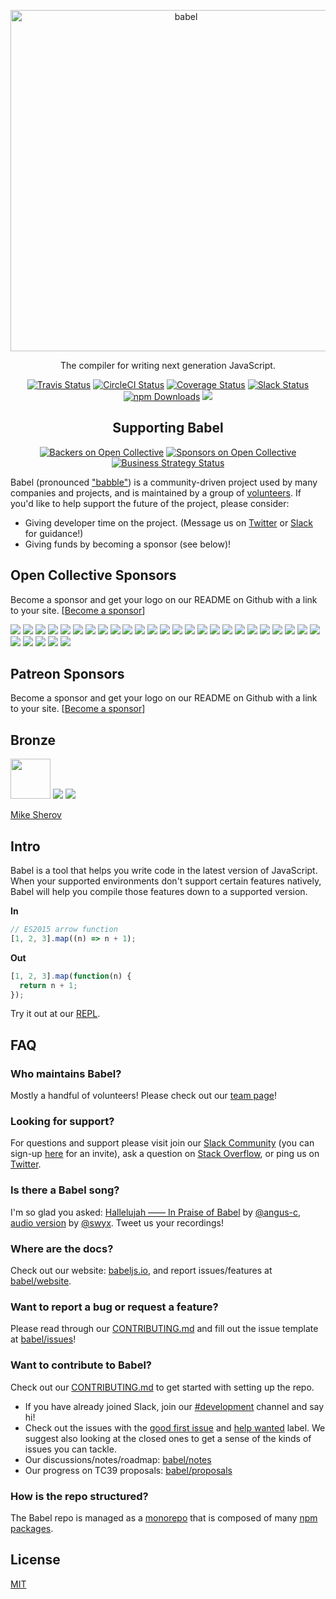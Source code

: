 <p align="center">
  <a href="https://babeljs.io/">
    <img alt="babel" src="https://raw.githubusercontent.com/babel/logo/master/babel.png" width="546">
  </a>
</p>

<p align="center">
  The compiler for writing next generation JavaScript.
</p>

<p align="center">
  <a href="https://travis-ci.org/babel/babel"><img alt="Travis Status" src="https://img.shields.io/travis/babel/babel/master.svg?label=travis&maxAge=43200"></a>
  <a href="https://circleci.com/gh/babel/babel"><img alt="CircleCI Status" src="https://img.shields.io/circleci/project/github/babel/babel/master.svg?label=circle&maxAge=43200"></a>
  <a href="https://codecov.io/github/babel/babel"><img alt="Coverage Status" src="https://img.shields.io/codecov/c/github/babel/babel/master.svg?maxAge=43200"></a>
  <a href="https://slack.babeljs.io/"><img alt="Slack Status" src="https://slack.babeljs.io/badge.svg"></a>
  <a href="https://www.npmjs.com/package/babel-core"><img alt="npm Downloads" src="https://img.shields.io/npm/dm/babel-core.svg?maxAge=43200"></a>
  <a href="https://dependabot.com/compatibility-score.html?dependency-name=babel-core&package-manager=npm_and_yarn&version-scheme=semver">
    <img src="https://api.dependabot.com/badges/compatibility_score?dependency-name=babel-core&package-manager=npm_and_yarn&version-scheme=semver">
  </a>
</p>

<h2 align="center">Supporting Babel</h2>

<p align="center">
  <a href="#backers"><img alt="Backers on Open Collective" src="https://opencollective.com/babel/backers/badge.svg" /></a>
  <a href="#sponsors"><img alt="Sponsors on Open Collective" src="https://opencollective.com/babel/sponsors/badge.svg" /></a>
  <a href="https://medium.com/friendship-dot-js/i-peeked-into-my-node-modules-directory-and-you-wont-believe-what-happened-next-b89f63d21558"><img alt="Business Strategy Status" src="https://img.shields.io/badge/business%20model-flavortown-green.svg"></a>
</p>

Babel (pronounced ["babble"](https://soundcloud.com/sebmck/how-to-pronounce-babel))  is a community-driven project used by many companies and projects, and is maintained by a group of [volunteers](https://babeljs.io/team). If you'd like to help support the future of the project, please consider:

- Giving developer time on the project. (Message us on [Twitter](https://twitter.com/babeljs) or [Slack](https://slack.babeljs.io/) for guidance!)
- Giving funds by becoming a sponsor (see below)!

## Open Collective Sponsors

Become a sponsor and get your logo on our README on Github with a link to your site. [[Become a sponsor](https://opencollective.com/babel#sponsor)]

<a href="https://opencollective.com/babel/sponsor/0/website" target="_blank"><img src="https://opencollective.com/babel/sponsor/0/avatar.svg"></a>
<a href="https://opencollective.com/babel/sponsor/1/website" target="_blank"><img src="https://opencollective.com/babel/sponsor/1/avatar.svg"></a>
<a href="https://opencollective.com/babel/sponsor/2/website" target="_blank"><img src="https://opencollective.com/babel/sponsor/2/avatar.svg"></a>
<a href="https://opencollective.com/babel/sponsor/3/website" target="_blank"><img src="https://opencollective.com/babel/sponsor/3/avatar.svg"></a>
<a href="https://opencollective.com/babel/sponsor/4/website" target="_blank"><img src="https://opencollective.com/babel/sponsor/4/avatar.svg"></a>
 <a href="https://opencollective.com/babel/sponsor/5/website" target="_blank"><img src="https://opencollective.com/babel/sponsor/5/avatar.svg"></a>
  <a href="https://opencollective.com/babel/sponsor/6/website" target="_blank"><img src="https://opencollective.com/babel/sponsor/6/avatar.svg"></a>
  <a href="https://opencollective.com/babel/sponsor/7/website" target="_blank"><img src="https://opencollective.com/babel/sponsor/7/avatar.svg"></a>
  <a href="https://opencollective.com/babel/sponsor/8/website" target="_blank"><img src="https://opencollective.com/babel/sponsor/8/avatar.svg"></a>
  <a href="https://opencollective.com/babel/sponsor/9/website" target="_blank"><img src="https://opencollective.com/babel/sponsor/9/avatar.svg"></a>
  <a href="https://opencollective.com/babel/sponsor/10/website" target="_blank"><img src="https://opencollective.com/babel/sponsor/10/avatar.svg"></a>
  <a href="https://opencollective.com/babel/sponsor/11/website" target="_blank"><img src="https://opencollective.com/babel/sponsor/11/avatar.svg"></a>
  <a href="https://opencollective.com/babel/sponsor/12/website" target="_blank"><img src="https://opencollective.com/babel/sponsor/12/avatar.svg"></a>
  <a href="https://opencollective.com/babel/sponsor/13/website" target="_blank"><img src="https://opencollective.com/babel/sponsor/13/avatar.svg"></a>
  <a href="https://opencollective.com/babel/sponsor/14/website" target="_blank"><img src="https://opencollective.com/babel/sponsor/14/avatar.svg"></a>
  <a href="https://opencollective.com/babel/sponsor/15/website" target="_blank"><img src="https://opencollective.com/babel/sponsor/15/avatar.svg"></a>
  <a href="https://opencollective.com/babel/sponsor/16/website" target="_blank"><img src="https://opencollective.com/babel/sponsor/16/avatar.svg"></a>
  <a href="https://opencollective.com/babel/sponsor/17/website" target="_blank"><img src="https://opencollective.com/babel/sponsor/17/avatar.svg"></a>
  <a href="https://opencollective.com/babel/sponsor/18/website" target="_blank"><img src="https://opencollective.com/babel/sponsor/18/avatar.svg"></a>
  <a href="https://opencollective.com/babel/sponsor/19/website" target="_blank"><img src="https://opencollective.com/babel/sponsor/19/avatar.svg"></a>
  <a href="https://opencollective.com/babel/sponsor/20/website" target="_blank"><img src="https://opencollective.com/babel/sponsor/20/avatar.svg"></a>
  <a href="https://opencollective.com/babel/sponsor/21/website" target="_blank"><img src="https://opencollective.com/babel/sponsor/21/avatar.svg"></a>
  <a href="https://opencollective.com/babel/sponsor/22/website" target="_blank"><img src="https://opencollective.com/babel/sponsor/22/avatar.svg"></a>
  <a href="https://opencollective.com/babel/sponsor/23/website" target="_blank"><img src="https://opencollective.com/babel/sponsor/23/avatar.svg"></a>
  <a href="https://opencollective.com/babel/sponsor/24/website" target="_blank"><img src="https://opencollective.com/babel/sponsor/24/avatar.svg"></a>
  <a href="https://opencollective.com/babel/sponsor/25/website" target="_blank"><img src="https://opencollective.com/babel/sponsor/25/avatar.svg"></a>
  <a href="https://opencollective.com/babel/sponsor/26/website" target="_blank"><img src="https://opencollective.com/babel/sponsor/26/avatar.svg"></a>
  <a href="https://opencollective.com/babel/sponsor/27/website" target="_blank"><img src="https://opencollective.com/babel/sponsor/27/avatar.svg"></a>
  <a href="https://opencollective.com/babel/sponsor/28/website" target="_blank"><img src="https://opencollective.com/babel/sponsor/28/avatar.svg"></a>
  <a href="https://opencollective.com/babel/sponsor/29/website" target="_blank"><img src="https://opencollective.com/babel/sponsor/29/avatar.svg"></a>

## Patreon Sponsors

Become a sponsor and get your logo on our README on Github with a link to your site. [[Become a sponsor](https://www.patreon.com/henryzhu)]

## Bronze

<a href="http://teamextension.io/" target="_blank"><img src="https://teamextension.io/dist/img/logo/te-logo-compact.png" height="64"></a>
<a href="https://webflow.com/" target="_blank"><img src="https://opencollective.com/proxy/images/?src=https%3A%2F%2Fopencollective-production.s3-us-west-1.amazonaws.com%2F4a5024b0-8cf2-11e7-b1a2-b30b1de1463c.png&height=64"></a>
<a href="https://issue.sh/?utm_medium=github&utm_campaign=babel" target="_blank"><img src="https://user-images.githubusercontent.com/5557143/43912065-c8cdff78-9c33-11e8-829a-0b4166ccc215.png"></a>
<p><a href="https://twitter.com/mikesherov">Mike Sherov</a></p>

## Intro

Babel is a tool that helps you write code in the latest version of JavaScript. When your supported environments don't support certain features natively, Babel will help you compile those features down to a supported version.

**In**

```js
// ES2015 arrow function
[1, 2, 3].map((n) => n + 1);
```

**Out**

```js
[1, 2, 3].map(function(n) {
  return n + 1;
});
```

Try it out at our [REPL](https://babeljs.io/repl/build/master#?code_lz=NoRgNATGDMC6B0BbAhgBwBQDsAEBeAfNjgNTYgCUA3EA&lineWrap=true&presets=es2015%2Ces2016%2Ces2017&version=7.0.0-beta.2).

## FAQ

### Who maintains Babel?

Mostly a handful of volunteers! Please check out our [team page](https://babeljs.io/team)!

### Looking for support?

For questions and support please visit join our [Slack Community](https://slack.babeljs.io/) (you can sign-up [here](https://slack.babeljs.io/) for an invite), ask a question on [Stack Overflow](https://stackoverflow.com/questions/tagged/babeljs), or ping us on [Twitter](https://twitter.com/babeljs).

### Is there a Babel song?

I'm so glad you asked: [Hallelujah —— In Praise of Babel](SONG.md) by [@angus-c](https://github.com/angus-c), [audio version](https://youtu.be/40abpedBKK8) by [@swyx](https://twitter.com/@swyx). Tweet us your recordings!

### Where are the docs?

Check out our website: [babeljs.io](https://babeljs.io/), and report issues/features at [babel/website](https://github.com/babel/website/issues).

### Want to report a bug or request a feature?

Please read through our [CONTRIBUTING.md](CONTRIBUTING.md) and fill out the issue template at [babel/issues](https://github.com/babel/babel/issues)!

### Want to contribute to Babel?

Check out our [CONTRIBUTING.md](CONTRIBUTING.md) to get started with setting up the repo.

- If you have already joined Slack, join our [#development](https://babeljs.slack.com/messages/development) channel and say hi!
- Check out the issues with the [good first issue](https://github.com/babel/babel/labels/good%20first%20issue) and [help wanted](https://github.com/babel/babel/labels/help%20wanted) label. We suggest also looking at the closed ones to get a sense of the kinds of issues you can tackle.
- Our discussions/notes/roadmap: [babel/notes](https://github.com/babel/notes)
- Our progress on TC39 proposals: [babel/proposals](https://github.com/babel/proposals)

### How is the repo structured?

The Babel repo is managed as a [monorepo](doc/design/monorepo.md) that is composed of many [npm packages](packages/README.md).

## License

[MIT](LICENSE)
